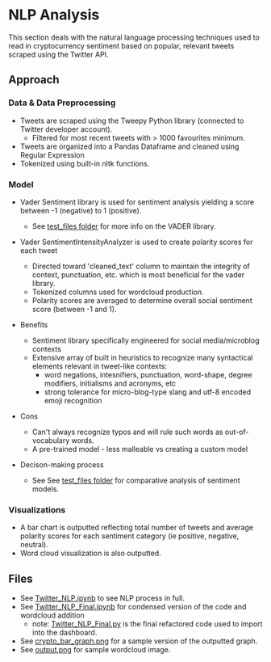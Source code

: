 # NLP Analysis
This section deals with the natural language processing techniques used to read in cryptocurrency sentiment based on popular, relevant tweets scraped using the Twitter API. 

## Approach 
### Data & Data Preprocessing
- Tweets are scraped using the Tweepy Python library (connected to Twitter developer account).
    -   Filtered for most recent tweets with > 1000 favourites minimum.
- Tweets are organized into a Pandas Dataframe and cleaned using Regular Expression
- Tokenized using built-in nltk functions.

### Model
- Vader Sentiment library is used for sentiment analysis yielding a score between -1 (negative) to 1 (positive).
    -  See [test_files folder](https://github.com/findthefunction/goldendwarf/tree/main/NLP_analysis/test_files) for more info on the VADER library.
- Vader SentimentIntensityAnalyzer is used to create polarity scores for each tweet
    - Directed toward 'cleaned_text' column to maintain  the integrity of context, punctuation, etc. which is most beneficial for the vader library.
    - Tokenized columns used for wordcloud production.
    - Polarity scores are averaged to determine overall social sentiment score (between -1 and 1).
- Benefits
    - Sentiment library specifically engineered for social media/microblog contexts 
    - Extensive array of built in heuristics to recognize many syntactical elements relevant in tweet-like contexts:
        - word negations, intesnifiers, punctuation, word-shape, degree modifiers, initialisms and acronyms, etc
        - strong tolerance for micro-blog-type slang and utf-8 encoded emoji recognition   
- Cons 
    - Can't always recognize typos and will rule such words as out-of-vocabulary words.
    - A pre-trained model - less malleable vs creating a custom model

- Decison-making process
    - See See [test_files folder](https://github.com/findthefunction/goldendwarf/tree/main/NLP_analysis/test_files) for comparative analysis of sentiment models.

### Visualizations 
- A bar chart is outputted reflecting total number of tweets and average polarity scores for each sentiment category (ie positive, negative, neutral).
- Word cloud visualization is also outputted.

## Files 
- See [Twitter_NLP.ipynb](https://github.com/findthefunction/goldendwarf/blob/main/NLP_analysis/Twitter_NLP.ipynb) to see NLP process in full. 
- See [Twitter_NLP_Final.ipynb](https://github.com/findthefunction/goldendwarf/blob/main/NLP_analysis/Twitter_NLP_Final.ipynb) for condensed version of the code and wordcloud addition
  -  note: [Twitter_NLP_Final.py](https://github.com/findthefunction/goldendwarf/blob/main/Dashboard/Twitter_NLP_Final.py) is the final refactored code used to import into the dashboard.
- See [crypto_bar_graph.png](https://github.com/findthefunction/goldendwarf/blob/main/NLP_analysis/crypto_bar_graph.png) for a sample version of the outputted graph.
- See [output.png](https://github.com/findthefunction/goldendwarf/blob/main/NLP_analysis/output.png) for sample wordcloud image.
